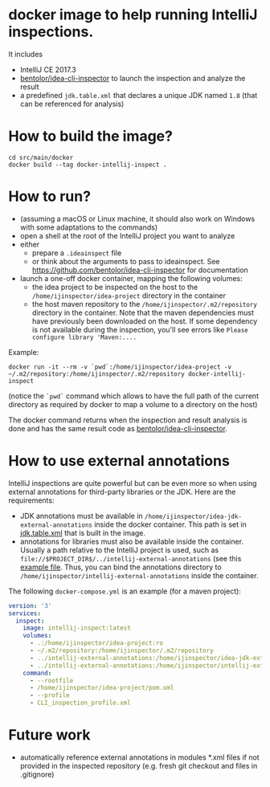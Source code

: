 # docker image to help running IntelliJ inspections.
It includes
- IntelliJ CE 2017.3
- [bentolor/idea-cli-inspector](https://github.com/bentolor/idea-cli-inspector) to launch the inspection and analyze the result
- a predefined `jdk.table.xml` that declares a unique JDK named `1.8` (that can be referenced for analysis)

# How to build the image?

```
cd src/main/docker
docker build --tag docker-intellij-inspect .
```

# How to run?
- (assuming a macOS or Linux machine, it should also work on Windows with some adaptations to the commands)
- open a shell at the root of the IntelliJ project you want to analyze
- either
  - prepare a `.ideainspect` file
  - or think about the arguments to pass to ideainspect. See https://github.com/bentolor/idea-cli-inspector for documentation
- launch a one-off docker container, mapping the following volumes:
  - the idea project to be inspected on the host to the `/home/ijinspector/idea-project` directory in the container
  - the host maven repository to the `/home/ijinspector/.m2/repository` directory in the container. Note that the maven dependencies must have previously been downloaded on the host. If some dependency is not available during the inspection, you'll see errors like `Please configure library 'Maven:....`

Example:

```
docker run -it --rm -v `pwd`:/home/ijinspector/idea-project -v ~/.m2/repository:/home/ijinspector/.m2/repository docker-intellij-inspect
```

(notice the `` `pwd` `` command which allows to have the full path of the current directory as required by docker to map a volume to a directory on the host)

The docker command returns when the inspection and result analysis is done and has the same result code as [bentolor/idea-cli-inspector](https://github.com/bentolor/idea-cli-inspector).

# How to use external annotations
IntelliJ inspections are quite powerful but can be even more so when using external annotations for third-party libraries or the JDK.
Here are the requirements:
- JDK annotations must be available in `/home/ijinspector/idea-jdk-external-annotations` inside the docker container. This path is set in [jdk.table.xml](src/main/docker/jdk.table.xml) that is built in the image.
- annotations for libraries must also be available inside the container. Usually a path relative to the IntelliJ project is used, such as `file://$PROJECT_DIR$/../intellij-external-annotations` (see this [example file](src/test/docker/external-annotations-enabled-maven-project/.idea/libraries/Maven__com_google_guava_guava_20_0.xml).
Thus, you can bind the annotations directory to `/home/ijinspector/intellij-external-annotations` inside the container.

The following `docker-compose.yml` is an example (for a maven project):
```yaml
version: '3'
services:
  inspect:
    image: intellij-inspect:latest
    volumes:
      - .:/home/ijinspector/idea-project:ro
      - ~/.m2/repository:/home/ijinspector/.m2/repository
      - ../intellij-external-annotations:/home/ijinspector/idea-jdk-external-annotations:ro
      - ../intellij-external-annotations:/home/ijinspector/intellij-external-annotations:ro
    command: 
      - --rootfile
      - /home/ijinspector/idea-project/pom.xml
      - --profile
      - CLI_inspection_profile.xml
```

# Future work
- automatically reference external annotations in modules *.xml files if not provided in the inspected repository (e.g. fresh git checkout and files in .gitignore)
